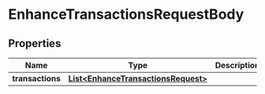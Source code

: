 

# EnhanceTransactionsRequestBody


## Properties

Name | Type | Description | Notes
------------ | ------------- | ------------- | -------------
**transactions** | [**List&lt;EnhanceTransactionsRequest&gt;**](EnhanceTransactionsRequest.md) |  |  [optional]



